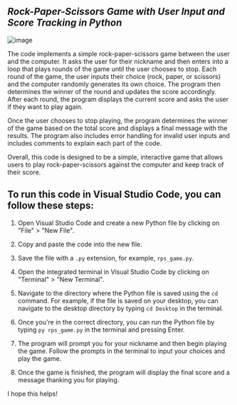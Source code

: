 ## ***Rock-Paper-Scissors Game with User Input and Score Tracking in Python***


![image](https://github.com/parzivalhaliday/100-python-apps/blob/main/rockpaperscissors/image.png)


The code implements a simple rock-paper-scissors game between the user and the computer. It asks the user for their nickname and then enters into a loop that plays rounds of the game until the user chooses to stop. Each round of the game, the user inputs their choice (rock, paper, or scissors) and the computer randomly generates its own choice. The program then determines the winner of the round and updates the score accordingly. After each round, the program displays the current score and asks the user if they want to play again.

Once the user chooses to stop playing, the program determines the winner of the game based on the total score and displays a final message with the results. The program also includes error handling for invalid user inputs and includes comments to explain each part of the code.

Overall, this code is designed to be a simple, interactive game that allows users to play rock-paper-scissors against the computer and keep track of their score.



## To run this code in Visual Studio Code, you can follow these steps:



1. Open Visual Studio Code and create a new Python file by clicking on "File" > "New File".

2. Copy and paste the code into the new file.

3. Save the file with a `.py` extension, for example, `rps_game.py`.

4. Open the integrated terminal in Visual Studio Code by clicking on "Terminal" > "New Terminal".

5. Navigate to the directory where the Python file is saved using the `cd` command. For example, if the file is saved on your desktop, you can navigate to the desktop directory by typing `cd Desktop` in the terminal.

6. Once you're in the correct directory, you can run the Python file by typing `py rps_game.py` in the terminal and pressing Enter.

7. The program will prompt you for your nickname and then begin playing the game. Follow the prompts in the terminal to input your choices and play the game.

8. Once the game is finished, the program will display the final score and a message thanking you for playing.

I hope this helps!



